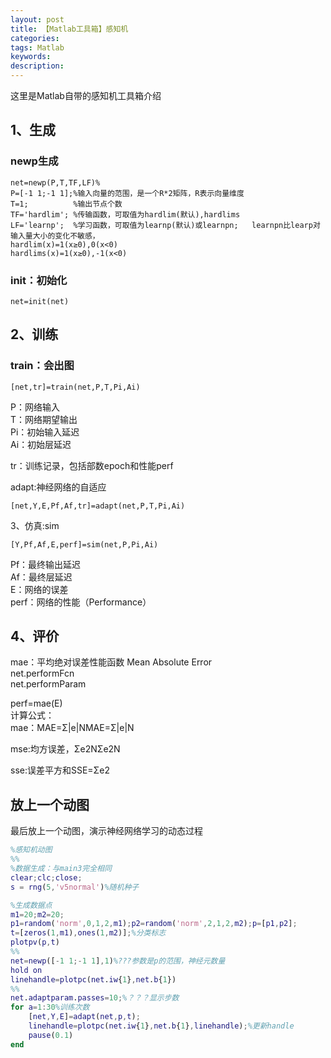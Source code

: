 ```yaml
---
layout: post
title: 【Matlab工具箱】感知机
categories:
tags: Matlab
keywords:
description:
---
```


这里是Matlab自带的感知机工具箱介绍  

## 1、生成

### newp生成
```
net=newp(P,T,TF,LF)%
P=[-1 1;-1 1];%输入向量的范围，是一个R*2矩阵，R表示向量维度
T=1;          %输出节点个数
TF='hardlim'; %传输函数，可取值为hardlim(默认),hardlims
LF='learnp';  %学习函数，可取值为learnp(默认)或learnpn;   learnpn比learp对输入量大小的变化不敏感，
hardlim(x)=1(x≥0),0(x<0)
hardlims(x)=1(x≥0),-1(x<0)
```
### init：初始化
```
net=init(net)
```

## 2、训练

### train：会出图
```
[net,tr]=train(net,P,T,Pi,Ai)
```

P：网络输入   
T：网络期望输出   
Pi：初始输入延迟   
Ai：初始层延迟  

tr：训练记录，包括部数epoch和性能perf  

adapt:神经网络的自适应  
```
[net,Y,E,Pf,Af,tr]=adapt(net,P,T,Pi,Ai)
```
3、仿真:sim
```
[Y,Pf,Af,E,perf]=sim(net,P,Pi,Ai)
```
Pf：最终输出延迟   
Af：最终层延迟   
E：网络的误差   
perf：网络的性能（Performance）  

## 4、评价

mae：平均绝对误差性能函数 Mean Absolute Error   
net.performFcn   
net.performParam  

perf=mae(E)  
计算公式：    
mae：MAE=Σ|e|NMAE=Σ|e|N  

mse:均方误差，Σe2NΣe2N  

sse:误差平方和SSE=Σe2  

## 放上一个动图

最后放上一个动图，演示神经网络学习的动态过程  
```MATLAB
%感知机动图
%%
%数据生成：与main3完全相同
clear;clc;close;
s = rng(5,'v5normal')%随机种子

%生成数据点
m1=20;m2=20;
p1=random('norm',0,1,2,m1);p2=random('norm',2,1,2,m2);p=[p1,p2];
t=[zeros(1,m1),ones(1,m2)];%分类标志
plotpv(p,t)
%%
net=newp([-1 1;-1 1],1)%???参数是p的范围，神经元数量
hold on
linehandle=plotpc(net.iw{1},net.b{1})
%%
net.adaptparam.passes=10;%？？？显示步数
for a=1:30%训练次数
    [net,Y,E]=adapt(net,p,t);
    linehandle=plotpc(net.iw{1},net.b{1},linehandle);%更新handle
    pause(0.1)
end
```
